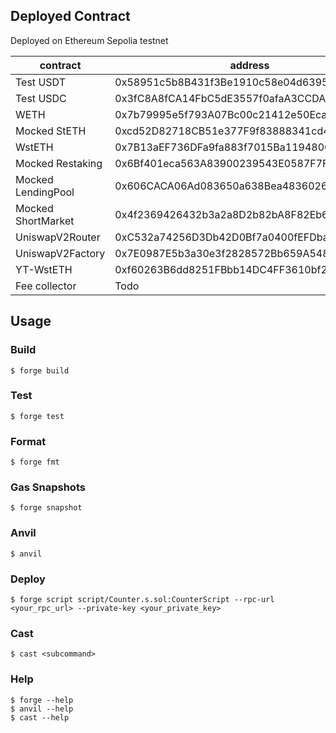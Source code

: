## Deployed Contract

Deployed on Ethereum Sepolia testnet

| contract | address |
| --- | --- |
| Test USDT | 0x58951c5b8B431f3Be1910c58e04d63951c8Bb082 |
| Test USDC | 0x3fC8A8fCA14FbC5dE3557f0afaA3CCDABd5bF21c |
| WETH | 0x7b79995e5f793A07Bc00c21412e50Ecae098E7f9 |
| Mocked StETH | 0xcd52D82718CB51e377F9f83888341cd4cB0553Aa |
| WstETH | 0x7B13aEF736DFa9fa883f7015Ba1194800D58AA84 |
| Mocked Restaking | 0x6Bf401eca563A83900239543E0587F7F90A67089 |
| Mocked LendingPool | 0x606CACA06Ad083650a638Bea48360261DAB8fAA8 |
| Mocked ShortMarket | 0x4f2369426432b3a2a8D2b82bA8F82Eb6E34bb9bF |
| UniswapV2Router | 0xC532a74256D3Db42D0Bf7a0400fEFDbad7694008 |
| UniswapV2Factory | 0x7E0987E5b3a30e3f2828572Bb659A548460a3003 |
| YT-WstETH | 0xf60263B6dd8251FBbb14DC4FF3610bf28969a10F |
| Fee collector | Todo |


## Usage

### Build

```shell
$ forge build
```

### Test

```shell
$ forge test
```

### Format

```shell
$ forge fmt
```

### Gas Snapshots

```shell
$ forge snapshot
```

### Anvil

```shell
$ anvil
```

### Deploy

```shell
$ forge script script/Counter.s.sol:CounterScript --rpc-url <your_rpc_url> --private-key <your_private_key>
```

### Cast

```shell
$ cast <subcommand>
```

### Help

```shell
$ forge --help
$ anvil --help
$ cast --help
```

